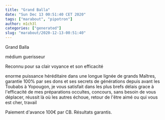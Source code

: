 ```yaml
---
title: "Grand Balla"
date: "Sun Dec 13 00:51:40 CET 2020"
tags: ["marabout", "pipotron"]
author: m1ch3l
categories: ["generated"]
slug: "marabout/2020-12-13-00:51:40"
---
```


Grand Balla

médium guerisseur

Reconnu pour sa clair voyance et son efficacité

enorme puissance héréditaire dans une longue lignée de grands Maîtres, garantie 100% par ses dons et ses secrets de générations depuis avant les Toubabs à Yopougon, je vous satisfait dans les plus brefs délais grace à l'efficacité de mes préparations occultes, concours, sans besoin de vous déplacer, réussit là où les autres échoue, retour de l'être aimé ou qui vous est cher, travail

Paiement d'avance 100€ par CB. Résultats garantis.

